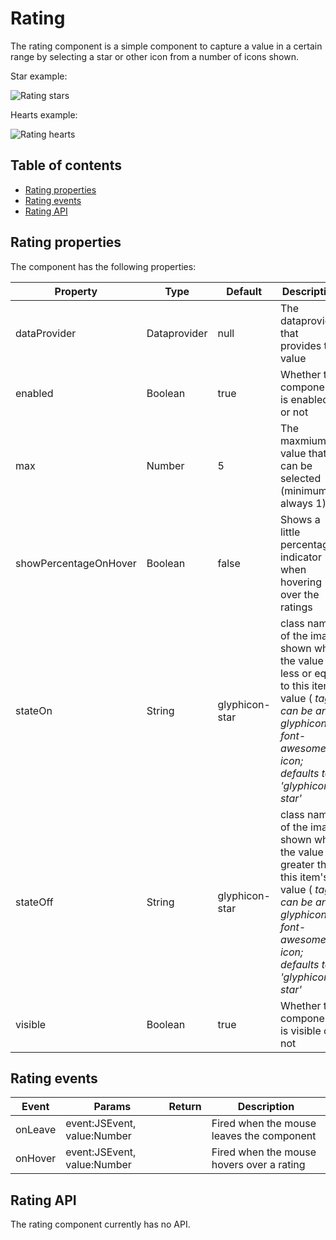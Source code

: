 # Rating

The rating component is a simple component to capture a value in a certain range by selecting a star or other icon from a number of icons shown.

Star example:

![Rating stars](<../../../../.gitbook/assets/image\_01 (3).png>)

Hearts example:

![Rating hearts](<../../../../.gitbook/assets/image\_02 (1).png>)

## Table of contents

* [Rating properties](rating.md#rating-properties)
* [Rating events](rating.md#rating-events)
* [Rating API](rating.md#rating-api)

## Rating properties

The component has the following properties:

| Property              | Type         | Default        | Description                                                                                                                                                          |
| --------------------- | ------------ | -------------- | -------------------------------------------------------------------------------------------------------------------------------------------------------------------- |
| dataProvider          | Dataprovider | null           | The dataprovider that provides the value                                                                                                                             |
| enabled               | Boolean      | true           | Whether the component is enabled or not                                                                                                                              |
| max                   | Number       | 5              | The maxmium value that can be selected (minimum is always 1)                                                                                                         |
| showPercentageOnHover | Boolean      | false          | Shows a little percentage indicator when hovering over the ratings                                                                                                   |
| stateOn               | String       | glyphicon-star | class name of the image shown when the value is less or equal to this item's value ( _tag); can be any glyphicon or font-awesome icon; defaults to 'glyphicon-star'_ |
| stateOff              | String       | glyphicon-star | class name of the image shown when the value is greater than this item's value ( _tag); can be any glyphicon or font-awesome icon; defaults to 'glyphicon-star'_     |
| visible               | Boolean      | true           | Whether the component is visible or not                                                                                                                              |

## Rating events

| Event   | Params                      | Return | Description                               |
| ------- | --------------------------- | ------ | ----------------------------------------- |
| onLeave | event:JSEvent, value:Number |        | Fired when the mouse leaves the component |
| onHover | event:JSEvent, value:Number |        | Fired when the mouse hovers over a rating |

## Rating API

The rating component currently has no API.
